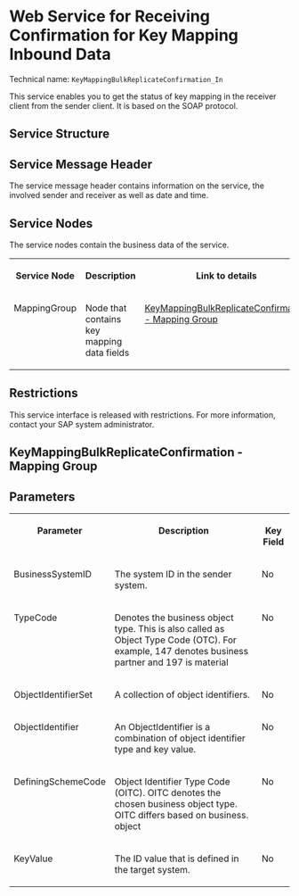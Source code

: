 <!-- loio30b81dfa824645cfb90363613acc1f27 -->

# Web Service for Receiving Confirmation for Key Mapping Inbound Data

Technical name: `KeyMappingBulkReplicateConfirmation_In` 

This service enables you to get the status of key mapping in the receiver client from the sender client. It is based on the SOAP protocol.



<a name="loio30b81dfa824645cfb90363613acc1f27__service-structure"/>

## Service Structure



<a name="loio30b81dfa824645cfb90363613acc1f27__service-message-header"/>

## Service Message Header

The service message header contains information on the service, the involved sender and receiver as well as date and time.



<a name="loio30b81dfa824645cfb90363613acc1f27__service-nodes"/>

## Service Nodes

The service nodes contain the business data of the service.


<table>
<tr>
<th valign="top">

Service Node

</th>
<th valign="top">

Description

</th>
<th valign="top">

Link to details

</th>
</tr>
<tr>
<td valign="top">

MappingGroup

</td>
<td valign="top">

Node that contains key mapping data fields

</td>
<td valign="top">

[KeyMappingBulkReplicateConfirmation - Mapping Group](web-service-for-receiving-confirmation-for-key-mapping-inbound-data-30b81df.md#loio30b81dfa824645cfb90363613acc1f27__keymappingbulkreplicateconfirmation---mapping-group) 

</td>
</tr>
</table>



<a name="loio30b81dfa824645cfb90363613acc1f27__restrictions"/>

## Restrictions

This service interface is released with restrictions. For more information, contact your SAP system administrator.



<a name="loio30b81dfa824645cfb90363613acc1f27__keymappingbulkreplicateconfirmation---mapping-group"/>

## KeyMappingBulkReplicateConfirmation - Mapping Group



<a name="loio30b81dfa824645cfb90363613acc1f27__parameters"/>

## Parameters


<table>
<tr>
<th valign="top">

Parameter

</th>
<th valign="top">

Description

</th>
<th valign="top">

Key Field

</th>
</tr>
<tr>
<td valign="top">

BusinessSystemID

</td>
<td valign="top">

The system ID in the sender system.

</td>
<td valign="top">

No

</td>
</tr>
<tr>
<td valign="top">

TypeCode

</td>
<td valign="top">

Denotes the business object type. This is also called as Object Type Code \(OTC\). For example, 147 denotes business partner and 197 is material

</td>
<td valign="top">

No

</td>
</tr>
<tr>
<td valign="top">

ObjectIdentifierSet

</td>
<td valign="top">

A collection of object identifiers.

</td>
<td valign="top">

No

</td>
</tr>
<tr>
<td valign="top">

ObjectIdentifier

</td>
<td valign="top">

An ObjectIdentifier is a combination of object identifier type and key value.

</td>
<td valign="top">

No

</td>
</tr>
<tr>
<td valign="top">

DefiningSchemeCode

</td>
<td valign="top">

Object Identifier Type Code \(OITC\). OITC denotes the chosen business object type. OITC differs based on business. object

</td>
<td valign="top">

No

</td>
</tr>
<tr>
<td valign="top">

KeyValue

</td>
<td valign="top">

The ID value that is defined in the target system.

</td>
<td valign="top">

No

</td>
</tr>
</table>

